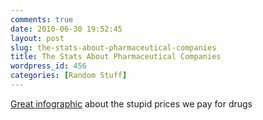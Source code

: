 ```yaml
---
comments: true
date: 2010-06-30 19:52:45
layout: post
slug: the-stats-about-pharmaceutical-companies
title: The Stats About Pharmaceutical Companies
wordpress_id: 456
categories: [Random Stuff]
---
```


[Great infographic](http://www.myconfinedspace.com/2010/06/30/the-stats-about-pharmaceutical-companies/pharma-jpg/) about the stupid prices we pay for drugs
